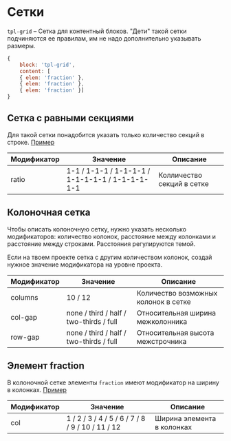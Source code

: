 # Сетки

`tpl-grid` – Сетка для контентный блоков. "Дети" такой сетки подчиняются ее правилам, им не надо дополнительно указывать размеры.

```js 
{
	block: 'tpl-grid',
	content: [
	{ elem: 'fraction' },
	{ elem: 'fraction' },
	{ elem: 'fraction' }]
}
```

## Сетка с равными секциями

Для такой сетки понадобится указать только количество секций в строке. [Пример](https://codepen.io/whitepapertools/pen/5dc797f4ecf179d175ac940ceb11f893/)

Модификатор | Значение                                        | Описание
----------- | ----------------------------------------------- | --------------------------
ratio       | 1-1 / 1-1-1 / 1-1-1-1 / 1-1-1-1-1 / 1-1-1-1-1-1 | Колличество секций в сетке

## Колоночная сетка

Чтобы описать колоночную сетку, нужно указать несколько модификаторов: количество колонок, расстояние между колонками и расстояние между строками. Расстояния регулируются темой.

Если на твоем проекте сетка с другим количеством колонок, создай нужное значение модификатора на уровне проекта.

Модификатор | Значение                                | Описание
----------- | --------------------------------------- | --------------------------------------
columns     | 10 / 12                                 | Количество возможных колонок в сетке
col-gap     | none / third / half / two-thirds / full | Относительная ширина межколонника
row-gap     | none / third / half / two-thirds / full | Относительная высота межстрочника

## Элемент fraction

В колоночной сетке элементы `fraction` имеют модификатор на ширину в колонках. [Пример](https://codepen.io/whitepapertools/pen/1b5f9e70fdae42bf89878e5a3694d34e/)

Модификатор | Значение                                         | Описание
----------- | ------------------------------------------------ | --------------------------
col         | 1 / 2 / 3 / 4 / 5 / 6 / 7 / 8 / 9 / 10 / 11 / 12 | Ширина элемента в колонках
